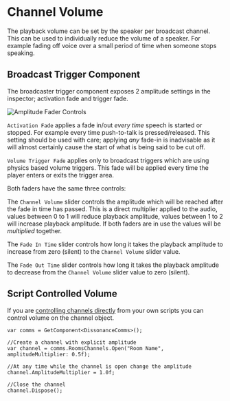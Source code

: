 # Channel Volume

The playback volume can be set by the speaker per broadcast channel. This can be used to individually reduce the volume of a speaker. For example fading off voice over a small period of time when someone stops speaking.

## Broadcast Trigger Component

The broadcaster trigger component exposes 2 amplitude settings in the inspector; activation fade and trigger fade.

![Amplitude Fader Controls](/images/VoiceBroadcastTrigger-AmplitudeFaders.png)

`Activation Fade` applies a fade in/out _every time_ speech is started or stopped. For example every time push-to-talk is pressed/released. This setting should be used with care; applying *any* fade-in is inadvisable as it will almost certainly cause the start of what is being said to be cut off.

`Volume Trigger Fade` applies only to broadcast triggers which are using physics based volume triggers. This fade will be applied every time the player enters or exits the trigger area.

Both faders have the same three controls:

The `Channel Volume` slider controls the amplitude which will be reached after the fade in time has passed. This is a direct multiplier applied to the audio, values between 0 to 1 will reduce playback amplitude, values between 1 to 2 will increase playback amplitude. If both faders are in use the values will be _multiplied_ together.

The `Fade In Time` slider controls how long it takes the playback amplitude to increase from zero (silent) to the `Channel Volume` slider value.

The `Fade Out Time` slider controls how long it takes the playback amplitude to decrease from  the `Channel Volume` slider value to zero (silent).

## Script Controlled Volume

If you are [controlling channels directly](Script-Controlled-Speech.md) from your own scripts you can control volume on the channel object.

```
var comms = GetComponent<DissonanceComms>();

//Create a channel with explicit amplitude
var channel = comms.RoomsChannels.Open("Room Name", amplitudeMultiplier: 0.5f);

//At any time while the channel is open change the amplitude
channel.AmplitudeMultiplier = 1.0f;

//Close the channel
channel.Dispose();
```